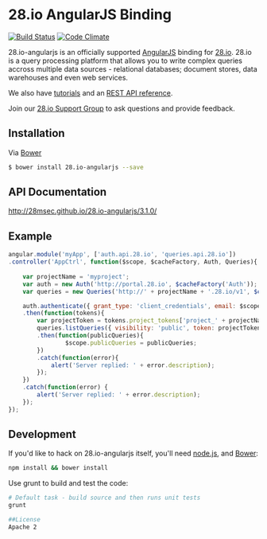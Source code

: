 28.io AngularJS Binding
============
[![Build Status](http://img.shields.io/travis/28msec/28.io-angularjs/master.svg?style=flat)](https://travis-ci.org/28msec/28.io-angularjs) [![Code Climate](http://img.shields.io/codeclimate/github/28msec/28.io-angularjs.svg?style=flat)](https://codeclimate.com/github/28msec/28.io-angularjs)


28.io-angularjs is an officially supported [AngularJS](http://angularjs.org/) binding
for [28.io](http://28.io).
28.io is a query processing platform that allows you to write complex queries accross multiple data sources - relational databases; document stores, data warehouses and even web services.

We also have [tutorials](http://www.28.io/blog/tags/tutorial) and an
[REST API reference](http://www.28.io/documentation/latest/api).

Join our [28.io Support Group](https://28msec.zendesk.com) to ask questions and provide feedback.


## Installation
Via [Bower](http://bower.io/)
```bash
$ bower install 28.io-angularjs --save
```
## API Documentation
http://28msec.github.io/28.io-angularjs/3.1.0/

## Example

```javascript
angular.module('myApp', ['auth.api.28.io', 'queries.api.28.io'])
.controller('AppCtrl', function($scope, $cacheFactory, Auth, Queries){
    
    var projectName = 'myproject';
    var auth = new Auth('http://portal.28.io', $cacheFactory('Auth'));
    var queries = new Queries('http://' + projectName + '.28.io/v1', $cacheFactory('Queries'));

    auth.authenticate({ grant_type: 'client_credentials', email: $scope.login, password: $scope.password })
    .then(function(tokens){
        var projectToken = tokens.project_tokens['project_' + projectName];
        queries.listQueries({ visibility: 'public', token: projectToken })
        .then(function(publicQueries){
                $scope.publicQueries = publicQueries;
        })
        .catch(function(error){
            alert('Server replied: ' + error.description);
        });
    })
    .catch(function(error) {
        alert('Server replied: ' + error.description);
    });
});
```
## Development
If you'd like to hack on 28.io-angularjs itself, you'll need
[node.js](http://nodejs.org/download/), and [Bower](http://bower.io):

```bash
npm install && bower install
```
Use grunt to build and test the code:
```bash
# Default task - build source and then runs unit tests
grunt

##License
Apache 2
